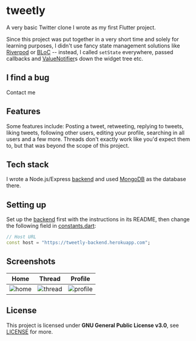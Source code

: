 # tweetly
A very basic Twitter clone I wrote as my first Flutter project.

Since this project was put together in a very short time and solely for learning purposes, I didn't use fancy state management solutions like [Riverpod](https://riverpod.dev/) or [BLoC](https://bloclibrary.dev/) -- instead, I called `setState` everywhere, passed callbacks and [ValueNotifier](https://api.flutter.dev/flutter/foundation/ValueNotifier-class.html)s down the widget tree etc.

## I find a bug
Contact me

## Features
Some features include: Posting a tweet, retweeting, replying to tweets, liking tweets, following other users, editing your profile, searching in all users and a few more. Threads don't exactly work like you'd expect them to, but that was beyond the scope of this project.

## Tech stack
I wrote a Node.js/Express [backend](https://github.com/MikeAndrson/tweetly_backend) and used [MongoDB](https://www.mongodb.com/) as the database there.

## Setting up
Set up the [backend](https://github.com/MikeAndrson/tweetly_backend) first with the instructions in its README, then change the following field in [constants.dart](lib/constants.dart):
```dart
// Host URL
const host = "https://tweetly-backend.herokuapp.com";
```

## Screenshots
Home | Thread | Profile
:-------------------------:|:-------------------------:|:-------------------------:
![home](https://user-images.githubusercontent.com/45513948/187016966-d4c29674-8b9e-4885-a88d-eab7abd87fda.png)  |  ![thread](https://user-images.githubusercontent.com/45513948/187016969-d4bad4cf-ce6f-4de2-8b0e-9ca19f2193e9.png) | ![profile](https://user-images.githubusercontent.com/45513948/187016971-56f91d28-5432-4b71-8a71-d5cd2f12f531.png)

## License
This project is licensed under **GNU General Public License v3.0**, see [LICENSE](LICENSE) for more.
